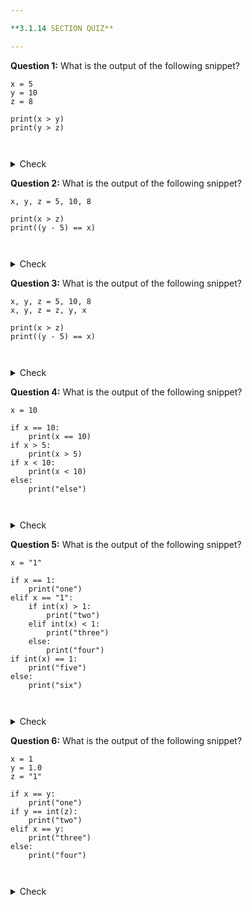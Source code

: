 ```yaml
---

**3.1.14 SECTION QUIZ**

---
```


**Question 1:** What is the output of the following snippet?

```
x = 5
y = 10
z = 8
 
print(x > y)
print(y > z)
 
 
```

<details>
  <summary>Check</summary>
  Sample solution:

  ```Output
  True
  False
  ```
</details>

**Question 2:** What is the output of the following snippet?

```
x, y, z = 5, 10, 8
 
print(x > z)
print((y - 5) == x)
 
 
```

<details>
  <summary>Check</summary>
  Sample solution:

  ```Output
  False
  True
  ```
</details>

**Question 3:** What is the output of the following snippet?

```
x, y, z = 5, 10, 8
x, y, z = z, y, x
 
print(x > z)
print((y - 5) == x)
 
 
```

<details>
  <summary>Check</summary>
  Sample solution:

  ```Output
  True
  False
  ```
</details>

**Question 4:** What is the output of the following snippet?

```
x = 10
 
if x == 10:
    print(x == 10)
if x > 5:
    print(x > 5)
if x < 10:
    print(x < 10)
else:
    print("else")
 
 
```

<details>
  <summary>Check</summary>
  Sample solution:

  ```Output
  True
  True
  else
  ```
</details>

**Question 5:** What is the output of the following snippet?

```
x = "1"
 
if x == 1:
    print("one")
elif x == "1":
    if int(x) > 1:
        print("two")
    elif int(x) < 1:
        print("three")
    else:
        print("four")
if int(x) == 1:
    print("five")
else:
    print("six")
 
 
```

<details>
  <summary>Check</summary>
  Sample solution:

  ```Output
  four
  five
  ```
</details>


**Question 6:** What is the output of the following snippet?

```
x = 1
y = 1.0
z = "1"
 
if x == y:
    print("one")
if y == int(z):
    print("two")
elif x == y:
    print("three")
else:
    print("four")
 
 
```

<details>
  <summary>Check</summary>
  Sample solution:

  ```Output
  one
  two
  ```
</details>